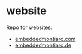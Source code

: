 # website
Repo for websites: 
* [embeddedmontiarc.com](http://embeddedmontiarc.com)
* [embeddedmontiarc.de](http://embeddedmontiarc.de)
